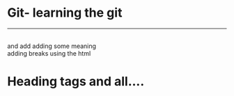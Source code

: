 # Git- learning the git 
<hr>
<br> and add adding some meaning <br> adding breaks using the html 
<h1>Heading tags and all.... </h1>
